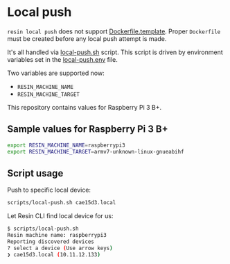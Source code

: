 # Local push

`resin local push` does not support [Dockerfile.template](../Dockerfile.template). Proper `Dockerfile`
must be created before any local push attempt is made.

It's all handled via [local-push.sh](../scripts/local-push.sh) script. This script is driven by
environment variables set in the [local-push.env](../local-push.env) file.

Two variables are supported now:

* `RESIN_MACHINE_NAME`
* `RESIN_MACHINE_TARGET`

This repository contains values for Raspberry Pi 3 B+. 

## Sample values for Raspberry Pi 3 B+

```bash
export RESIN_MACHINE_NAME=raspberrypi3
export RESIN_MACHINE_TARGET=armv7-unknown-linux-gnueabihf
```

## Script usage

Push to specific local device:

```bash
scripts/local-push.sh cae15d3.local
```

Let Resin CLI find local device for us:

```bash
$ scripts/local-push.sh
Resin machine name: raspberrypi3
Reporting discovered devices
? select a device (Use arrow keys)
❯ cae15d3.local (10.11.12.133)
```
